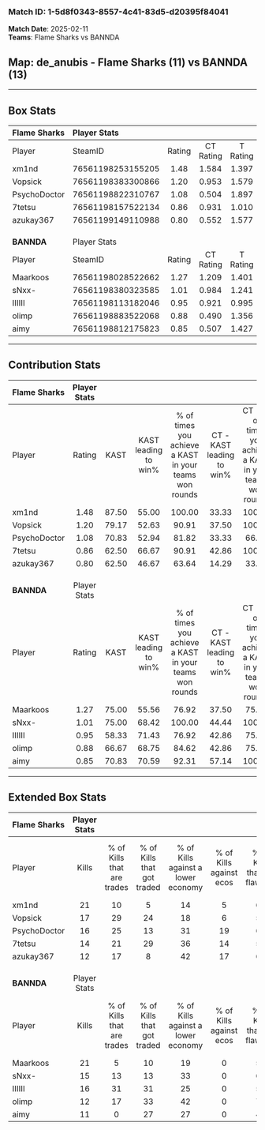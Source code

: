 ### Match ID: 1-5d8f0343-8557-4c41-83d5-d20395f84041  
**Match Date**: 2025-02-11  
**Teams**: Flame Sharks vs BANNDA  

## **Map**: de_anubis - Flame Sharks (11) vs BANNDA (13)  
---  

## Box Stats  

| **Flame Sharks** | Player Stats      |        |           |          |       |      |       |         |        |      |     |
| :- | :- | :-: | :-: | :-: | :-: | :-: | :-: | :-: | :-: | :-: | :-: |
| Player           | SteamID           | Rating | CT Rating | T Rating | KAST  | ADR  | Kills | Assists | Deaths | K/D  | HS% |
| xm1nd            | 76561198253155205 |  1.48  |   1.584   |  1.397   | 87.50 | 90.0 |  21   |    5    |   13   | 1.62 | 33  |
| Vopsick          | 76561198383300866 |  1.20  |   0.953   |  1.579   | 79.17 | 82.4 |  17   |    4    |   15   | 1.13 | 58  |
| PsychoDoctor     | 76561198822310767 |  1.08  |   0.504   |  1.897   | 70.83 | 69.6 |  16   |    3    |   14   | 1.14 | 37  |
| 7tetsu           | 76561198157522134 |  0.86  |   0.931   |  1.010   | 62.50 | 69.9 |  14   |    3    |   18   | 0.78 | 57  |
| azukay367        | 76561199149110988 |  0.80  |   0.552   |  1.577   | 62.50 | 70.9 |  12   |    6    |   18   | 0.67 | 41  |
|                  |                   |        |           |          |       |      |       |         |        |      |     |
|                  |                   |        |           |          |       |      |       |         |        |      |     |
|                  |                   |        |           |          |       |      |       |         |        |      |     |
| **BANNDA**       | Player Stats      |        |           |          |       |      |       |         |        |      |     |
| Player           | SteamID           | Rating | CT Rating | T Rating | KAST  | ADR  | Kills | Assists | Deaths | K/D  | HS% |
| Maarkoos         | 76561198028522662 |  1.27  |   1.209   |  1.401   | 75.00 | 82.2 |  21   |    5    |   17   | 1.24 | 38  |
| sNxx-            | 76561198380323585 |  1.01  |   0.984   |  1.241   | 75.00 | 76.0 |  15   |    5    |   18   | 0.83 | 60  |
| IIIIII           | 76561198113182046 |  0.95  |   0.921   |  0.995   | 58.33 | 70.5 |  16   |    4    |   16   | 1.00 | 43  |
| olimp            | 76561198883522068 |  0.88  |   0.490   |  1.356   | 66.67 | 72.6 |  12   |   10    |   17   | 0.71 | 75  |
| aimy             | 76561198812175823 |  0.85  |   0.507   |  1.427   | 70.83 | 61.5 |  11   |    4    |   15   | 0.73 | 81  |
---  

## Contribution Stats  

| **Flame Sharks** | Player Stats |       |                      |                                                        |                           |                                                             |                          |                                                            |
| :- | :-: | :-: | :-: | :-: | :-: | :-: | :-: | :-: |
| Player           |    Rating    | KAST  | KAST leading to win% | % of times you achieve a KAST in your teams won rounds | CT - KAST leading to win% | CT - % of times you achieve a KAST in your teams won rounds | T - KAST leading to win% | T - % of times you achieve a KAST in your teams won rounds |
| xm1nd            |     1.48     | 87.50 |        55.00         |                         100.00                         |           33.33           |                           100.00                            |          72.73           |                           100.00                           |
| Vopsick          |     1.20     | 79.17 |        52.63         |                         90.91                          |           37.50           |                           100.00                            |          63.64           |                           87.50                            |
| PsychoDoctor     |     1.08     | 70.83 |        52.94         |                         81.82                          |           33.33           |                            66.67                            |          63.64           |                           87.50                            |
| 7tetsu           |     0.86     | 62.50 |        66.67         |                         90.91                          |           42.86           |                           100.00                            |          87.50           |                           87.50                            |
| azukay367        |     0.80     | 62.50 |        46.67         |                         63.64                          |           14.29           |                            33.33                            |          75.00           |                           75.00                            |
|                  |              |       |                      |                                                        |                           |                                                             |                          |                                                            |
|                  |              |       |                      |                                                        |                           |                                                             |                          |                                                            |
|                  |              |       |                      |                                                        |                           |                                                             |                          |                                                            |
| **BANNDA**       | Player Stats |       |                      |                                                        |                           |                                                             |                          |                                                            |
| Player           |    Rating    | KAST  | KAST leading to win% | % of times you achieve a KAST in your teams won rounds | CT - KAST leading to win% | CT - % of times you achieve a KAST in your teams won rounds | T - KAST leading to win% | T - % of times you achieve a KAST in your teams won rounds |
| Maarkoos         |     1.27     | 75.00 |        55.56         |                         76.92                          |           37.50           |                            75.00                            |          70.00           |                           77.78                            |
| sNxx-            |     1.01     | 75.00 |        68.42         |                         100.00                         |           44.44           |                           100.00                            |          90.00           |                           100.00                           |
| IIIIII           |     0.95     | 58.33 |        71.43         |                         76.92                          |           42.86           |                            75.00                            |          100.00          |                           77.78                            |
| olimp            |     0.88     | 66.67 |        68.75         |                         84.62                          |           42.86           |                            75.00                            |          88.89           |                           88.89                            |
| aimy             |     0.85     | 70.83 |        70.59         |                         92.31                          |           57.14           |                           100.00                            |          80.00           |                           88.89                            |
---  

## Extended Box Stats  

| **Flame Sharks** | Player Stats |                            |                            |                                    |                         |                              |                                 |        |                             |                                     |                          |                               |                            |
| :- | :-: | :-: | :-: | :-: | :-: | :-: | :-: | :-: | :-: | :-: | :-: | :-: | :-: |
| Player           |    Kills     | % of Kills that are trades | % of Kills that got traded | % of Kills against a lower economy | % of Kills against ecos | % of Kills that are flawless | % of Kills that are close duels | Deaths | % of Deaths that get traded | % of Deaths against a lower economy | % of Deaths against ecos | % of Deaths that are flawless | % of Deaths that are close |
| xm1nd            |      21      |             10             |             5              |                 14                 |            5            |              67              |                5                |   13   |             15              |                 23                  |            0             |              77               |             8              |
| Vopsick          |      17      |             29             |             24             |                 18                 |            6            |              53              |                0                |   15   |             20              |                 20                  |            0             |              47               |             20             |
| PsychoDoctor     |      16      |             25             |             13             |                 31                 |           19            |              69              |                6                |   14   |             14              |                 14                  |            0             |              64               |             0              |
| 7tetsu           |      14      |             21             |             29             |                 36                 |           14            |              57              |               14                |   18   |             28              |                 22                  |            0             |              56               |             11             |
| azukay367        |      12      |             17             |             8              |                 42                 |           17            |              67              |                0                |   18   |             22              |                 17                  |            6             |              61               |             11             |
|                  |              |                            |                            |                                    |                         |                              |                                 |        |                             |                                     |                          |                               |                            |
|                  |              |                            |                            |                                    |                         |                              |                                 |        |                             |                                     |                          |                               |                            |
|                  |              |                            |                            |                                    |                         |                              |                                 |        |                             |                                     |                          |                               |                            |
| **BANNDA**       | Player Stats |                            |                            |                                    |                         |                              |                                 |        |                             |                                     |                          |                               |                            |
| Player           |    Kills     | % of Kills that are trades | % of Kills that got traded | % of Kills against a lower economy | % of Kills against ecos | % of Kills that are flawless | % of Kills that are close duels | Deaths | % of Deaths that get traded | % of Deaths against a lower economy | % of Deaths against ecos | % of Deaths that are flawless | % of Deaths that are close |
| Maarkoos         |      21      |             5              |             10             |                 19                 |            0            |              57              |               10                |   17   |              6              |                 12                  |            0             |              76               |             6              |
| sNxx-            |      15      |             13             |             13             |                 33                 |            0            |              67              |               20                |   18   |             17              |                 17                  |            0             |              61               |             6              |
| IIIIII           |      16      |             31             |             31             |                 25                 |            0            |              56              |                6                |   16   |              6              |                 13                  |            0             |              44               |             6              |
| olimp            |      12      |             17             |             33             |                 42                 |            0            |              75              |                8                |   17   |             12              |                  6                  |            0             |              53               |             6              |
| aimy             |      11      |             0              |             27             |                 27                 |            0            |              45              |                9                |   15   |             33              |                 13                  |            0             |              60               |             0              |
